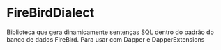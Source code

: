 # FireBirdDialect
Biblioteca que gera dinamicamente sentenças SQL dentro do padrão do banco de dados FireBird. Para usar com Dapper e DapperExtensions
